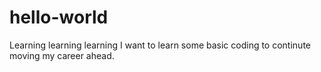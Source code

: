 # hello-world
Learning learning learning
I want to learn some basic coding to continute moving my career ahead. 

